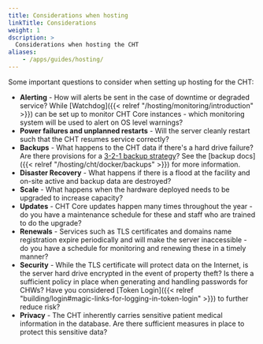 ```yaml
---
title: Considerations when hosting
linkTitle: Considerations
weight: 1
dscription: >
  Considerations when hosting the CHT
aliases:
    - /apps/guides/hosting/
---
```


Some important questions to consider when setting up hosting for the CHT: 
* **Alerting** - How will alerts be sent in the case of downtime or degraded service?  While [Watchdog]({{< relref "/hosting/monitoring/introduction" >}}) can be set up to monitor CHT Core instances - which monitoring system will be used to alert on OS level warnings?
* **Power failures and unplanned restarts** - Will the server cleanly restart such that the CHT resumes service correctly?
* **Backups** - What happens to the CHT data if there's a hard drive failure? Are there provisions for a [3-2-1 backup strategy](https://en.wikipedia.org/wiki/Backup#Storage)? See the [backup docs]({{< relref "/hosting/cht/docker/backups" >}}) for more information.
* **Disaster Recovery** - What happens if there is a flood at the facility and on-site active and backup data are destroyed?
* **Scale** - What happens when the hardware deployed needs to be upgraded to increase capacity?
* **Updates** - CHT Core updates happen many times throughout the year - do you have a maintenance schedule for these and staff who are trained to do the upgrade?
* **Renewals** - Services such as TLS certificates and domains name registration expire periodically and will make the server inaccessible - do you have a schedule for monitoring and renewing these in a timely manner?
* **Security** - While the TLS certificate will protect data on the Internet, is the server hard drive encrypted in the event of property theft? Is there a sufficient policy in place when generating and handling passwords for CHWs?  Have you considered [Token Login]({{< relref "building/login#magic-links-for-logging-in-token-login" >}}) to further reduce risk?
* **Privacy** - The CHT inherently carries sensitive patient medical information in the database. Are there sufficient measures in place to protect this sensitive data?
